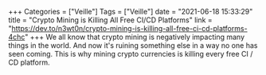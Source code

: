 +++
Categories = ["Veille"]
Tags = ["Veille"]
date = "2021-06-18 15:33:29"
title = "Crypto Mining is Killing All Free CI/CD Platforms"
link = "https://dev.to/n3wt0n/crypto-mining-is-killing-all-free-ci-cd-platforms-4chc"
+++
We all know that crypto mining is negatively impacting many things in the world. And now it's ruining something else in a way no one has seen coming. This is why mining crypto currencies is killing every free CI / CD platform.